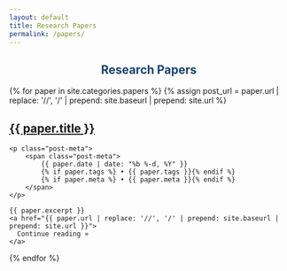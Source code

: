 ```yaml
---
layout: default
title: Research Papers
permalink: /papers/
---
```

<div>
  <article class="post">
    <h2 class="post-title" style="text-align: center;color:#1a426d"> <b>Research Papers</b> </h2>
  </article>

  {% for paper in site.categories.papers %}
  {% assign post_url = paper.url | replace: '//', '/' | prepend: site.baseurl | prepend: site.url %}

  <article class="post">
    <h2 class="post-title">
      <a href="{{ paper.url | replace: '//', '/' | prepend: site.baseurl | prepend: site.url }}">
        {{ paper.title }}
      </a>
    </h2>

    <p class="post-meta">
        <span class="post-meta">
            {{ paper.date | date: "%b %-d, %Y" }}
            {% if paper.tags %} • {{ paper.tags }}{% endif %}
            {% if paper.meta %} • {{ paper.meta }}{% endif %}
        </span>
    </p>

    {{ paper.excerpt }}
    <a href="{{ paper.url | replace: '//', '/' | prepend: site.baseurl | prepend: site.url }}">
      Continue reading »
    </a>
  </article>
  {% endfor %}
